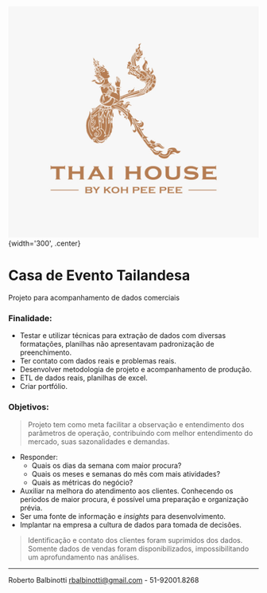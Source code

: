 ![logo do projeto](docs/assets/logo.jpeg){width='300', .center}
# **Casa de Evento Tailandesa**
Projeto para acompanhamento de dados comerciais

### Finalidade:
  - Testar e utilizar técnicas para extração de dados com diversas formatações, planilhas não apresentavam padronização de preenchimento.
  - Ter contato com dados reais e problemas reais.
  - Desenvolver metodologia de projeto e acompanhamento de produção.
  - ETL de dados reais, planilhas de excel.
  - Criar portfólio.

### Objetivos:
  > Projeto tem como meta facilitar a observação e entendimento dos parâmetros de operação, contribuindo com melhor entendimento do mercado, suas sazonalidades e demandas.
  
  - Responder:
    - Quais os dias da semana com maior procura?
    - Quais os meses e semanas do mês com mais atividades?
    - Quais as métricas do negócio?
  - Auxiliar na melhora do atendimento aos clientes. Conhecendo os períodos de maior procura, é possível uma preparação e organização prévia.
  - Ser uma fonte de informação e *insights* para desenvolvimento.
  - Implantar na empresa a cultura de dados para tomada de decisões.  


> Identificação e contato dos clientes foram suprimidos dos dados.
> Somente dados de vendas foram disponibilizados, impossibilitando um aprofundamento nas análises.
---
Roberto Balbinotti
rbalbinotti@gmail.com - 51-92001.8268